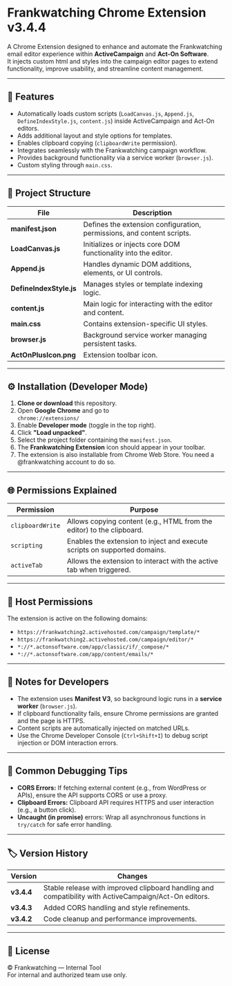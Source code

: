 # Frankwatching Chrome Extension v3.4.4

A Chrome Extension designed to enhance and automate the Frankwatching email editor experience within **ActiveCampaign** and **Act-On Software**.  
It injects custom html and styles into the campaign editor pages to extend functionality, improve usability, and streamline content management.

---

## 🚀 Features

- Automatically loads custom scripts (`LoadCanvas.js`, `Append.js`, `DefineIndexStyle.js`, `content.js`) inside ActiveCampaign and Act-On editors.
- Adds additional layout and style options for templates.
- Enables clipboard copying (`clipboardWrite` permission).
- Integrates seamlessly with the Frankwatching campaign workflow.
- Provides background functionality via a service worker (`browser.js`).
- Custom styling through `main.css`.

---

## 🧩 Project Structure

| File | Description |
|------|--------------|
| **manifest.json** | Defines the extension configuration, permissions, and content scripts. |
| **LoadCanvas.js** | Initializes or injects core DOM functionality into the editor. |
| **Append.js** | Handles dynamic DOM additions, elements, or UI controls. |
| **DefineIndexStyle.js** | Manages styles or template indexing logic. |
| **content.js** | Main logic for interacting with the editor and content. |
| **main.css** | Contains extension-specific UI styles. |
| **browser.js** | Background service worker managing persistent tasks. |
| **ActOnPlusIcon.png** | Extension toolbar icon. |

---

## ⚙️ Installation (Developer Mode)

1. **Clone or download** this repository.
2. Open **Google Chrome** and go to  
   `chrome://extensions/`
3. Enable **Developer mode** (toggle in the top right).
4. Click **"Load unpacked"**.
5. Select the project folder containing the `manifest.json`.
6. The **Frankwatching Extension** icon should appear in your toolbar.
7. The extension is also installable from Chrome Web Store. You need a @frankwatching account to do so.

---

## 🌐 Permissions Explained

| Permission | Purpose |
|-------------|----------|
| `clipboardWrite` | Allows copying content (e.g., HTML from the editor) to the clipboard. |
| `scripting` | Enables the extension to inject and execute scripts on supported domains. |
| `activeTab` | Allows the extension to interact with the active tab when triggered. |

---

## 🔗 Host Permissions

The extension is active on the following domains:

- `https://frankwatching2.activehosted.com/campaign/template/*`
- `https://frankwatching2.activehosted.com/campaign/editor/*`
- `*://*.actonsoftware.com/app/classic/if/_compose/*`
- `*://*.actonsoftware.com/app/content/emails/*`

---

## 🧠 Notes for Developers

- The extension uses **Manifest V3**, so background logic runs in a **service worker** (`browser.js`).
- If clipboard functionality fails, ensure Chrome permissions are granted and the page is HTTPS.
- Content scripts are automatically injected on matched URLs.
- Use the Chrome Developer Console (`Ctrl+Shift+I`) to debug script injection or DOM interaction errors.

---

## 🧩 Common Debugging Tips

- **CORS Errors:** If fetching external content (e.g., from WordPress or APIs), ensure the API supports CORS or use a proxy.
- **Clipboard Errors:** Clipboard API requires HTTPS and user interaction (e.g., a button click).
- **Uncaught (in promise)** errors: Wrap all asynchronous functions in `try/catch` for safe error handling.

---

## 🏷️ Version History

| Version | Changes |
|----------|----------|
| **v3.4.4** | Stable release with improved clipboard handling and compatibility with ActiveCampaign/Act-On editors. |
| **v3.4.3** | Added CORS handling and style refinements. |
| **v3.4.2** | Code cleanup and performance improvements. |

---

## 📄 License

© Frankwatching — Internal Tool  
For internal and authorized team use only.
